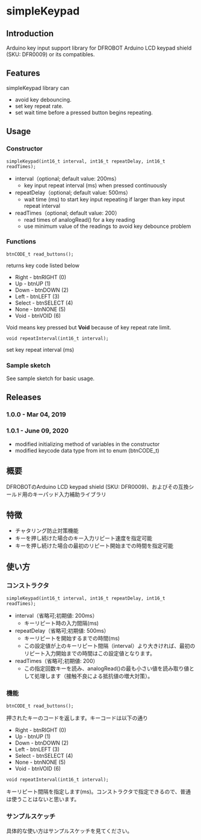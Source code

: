 # simpleKeypad

## Introduction
Arduino key input support library for DFROBOT Arduino LCD keypad shield (SKU: DFR0009) or its compatibles.

## Features
simpleKeypad library can
 * avoid key debouncing.
 * set key repeat rate.
 * set wait time before a pressed button begins repeating.

## Usage
### Constructor
````
simpleKeypad(int16_t interval, int16_t repeatDelay, int16_t readTimes);
````
* interval（optional; default value: 200ms）
  * key input repeat interval (ms) when pressed continuously
* repeatDelay（optional; default value: 500ms）
  * wait time (ms) to start key input repeating if larger than key input repeat interval
* readTimes（optional; default value: 200）
  * read times of analogRead() for a key reading
  * use minimum value of the readings to avoid key debounce problem

### Functions
````
btnCODE_t read_buttons();
````
returns key code listed below
 * Right  - btnRIGHT  (0)
 * Up     - btnUP     (1)
 * Down   - btnDOWN   (2)
 * Left   - btnLEFT   (3)
 * Select - btnSELECT (4)
 * None   - btnNONE   (5)
 * Void   - btnVOID   (6)

Void means key pressed but **Void** because of key repeat rate limit.

````
void repeatInterval(int16_t interval);
````
set key repeat interval (ms)

### Sample sketch
See sample sketch for basic usage.

## Releases

### 1.0.0 - Mar  04, 2019

### 1.0.1 - June 09, 2020
* modified initializing method of variables in the constructor
* modified keycode data type from int to enum (btnCODE_t)

## 概要

DFROBOTのArduino LCD keypad shield (SKU: DFR0009)、およびその互換シールド用のキーパッド入力補助ライブラリ

## 特徴

 * チャタリング防止対策機能
 * キーを押し続けた場合のキー入力リピート速度を指定可能
 * キーを押し続けた場合の最初のリピート開始までの時間を指定可能


## 使い方

### コンストラクタ
````
simpleKeypad(int16_t interval, int16_t repeatDelay, int16_t readTimes);
````
* interval（省略可;初期値: 200ms）
  * キーリピート時の入力間隔(ms)
* repeatDelay（省略可;初期値: 500ms）
  * キーリピートを開始するまでの時間(ms)
  * この設定値が上のキーリピート間隔（interval）より大きければ、最初のリピート入力開始までの時間はこの設定値となります。
* readTimes（省略可;初期値: 200）
  * この指定回数キーを読み、analogRead()の最も小さい値を読み取り値として処理します（接触不良による抵抗値の増大対策）。

### 機能
````
btnCODE_t read_buttons();
````
押されたキーのコードを返します。キーコードは以下の通り

 * Right  - btnRIGHT  (0)
 * Up     - btnUP     (1)
 * Down   - btnDOWN   (2)
 * Left   - btnLEFT   (3)
 * Select - btnSELECT (4)
 * None   - btnNONE   (5)
 * Void   - btnVOID   (6)
````
void repeatInterval(int16_t interval);
````
キーリピート間隔を指定します(ms)。コンストラクタで指定できるので、普通は使うことはないと思います。

### サンプルスケッチ
具体的な使い方はサンプルスケッチを見てください。

